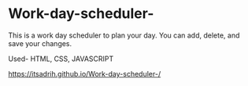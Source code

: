 # Work-day-scheduler-
This is a work day scheduler to plan your day. You can add, delete, and save your changes.


Used-
HTML,
CSS,
JAVASCRIPT

https://itsadrih.github.io/Work-day-scheduler-/